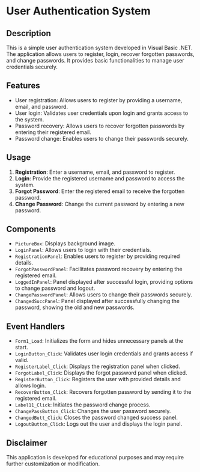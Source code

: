 # User Authentication System

## Description
This is a simple user authentication system developed in Visual Basic .NET. The application allows users to register, login, recover forgotten passwords, and change passwords. It provides basic functionalities to manage user credentials securely.

## Features
- User registration: Allows users to register by providing a username, email, and password.
- User login: Validates user credentials upon login and grants access to the system.
- Password recovery: Allows users to recover forgotten passwords by entering their registered email.
- Password change: Enables users to change their passwords securely.

## Usage
1. **Registration**: Enter a username, email, and password to register.
2. **Login**: Provide the registered username and password to access the system.
3. **Forgot Password**: Enter the registered email to receive the forgotten password.
4. **Change Password**: Change the current password by entering a new password.

## Components
- `PictureBox`: Displays background image.
- `LoginPanel`: Allows users to login with their credentials.
- `RegistrationPanel`: Enables users to register by providing required details.
- `ForgotPasswordPanel`: Facilitates password recovery by entering the registered email.
- `LoggedInPanel`: Panel displayed after successful login, providing options to change password and logout.
- `ChangePasswordPanel`: Allows users to change their passwords securely.
- `ChangedSuccPanel`: Panel displayed after successfully changing the password, showing the old and new passwords.

## Event Handlers
- `Form1_Load`: Initializes the form and hides unnecessary panels at the start.
- `LoginButton_Click`: Validates user login credentials and grants access if valid.
- `RegisterLabel_Click`: Displays the registration panel when clicked.
- `ForgotLabel_Click`: Displays the forgot password panel when clicked.
- `RegisterButton_Click`: Registers the user with provided details and allows login.
- `RecoverButton_Click`: Recovers forgotten password by sending it to the registered email.
- `Label11_Click`: Initiates the password change process.
- `ChangePassButton_Click`: Changes the user password securely.
- `ChangedButt_Click`: Closes the password changed success panel.
- `LogoutButton_Click`: Logs out the user and displays the login panel.

## Disclaimer
This application is developed for educational purposes and may require further customization or modification.
